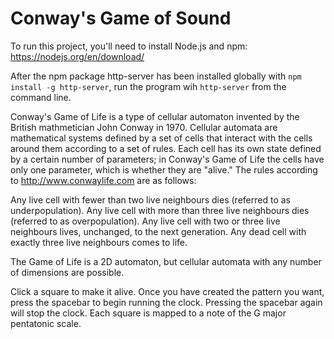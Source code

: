 # Conway's Game of Sound

To run this project, you'll need to install Node.js and npm: https://nodejs.org/en/download/

After the npm package http-server has been installed globally with `npm install -g http-server`, run the program wih `http-server` from the command line.

Conway's Game of Life is a type of cellular automaton invented by the British mathmetician John Conway in 1970. Cellular automata are mathematical systems defined by a set of cells that interact with the cells around them according to a set of rules. Each cell has its own state defined by a certain number of parameters; in Conway's Game of Life the cells have only one parameter, which is whether they are "alive." The rules according to http://www.conwaylife.com are as follows:

Any live cell with fewer than two live neighbours dies (referred to as underpopulation).
Any live cell with more than three live neighbours dies (referred to as overpopulation).
Any live cell with two or three live neighbours lives, unchanged, to the next generation.
Any dead cell with exactly three live neighbours comes to life.

The Game of Life is a 2D automaton, but cellular automata with any number of dimensions are possible.

Click a square to make it alive. Once you have created the pattern you want, press the spacebar to begin running the clock. Pressing the spacebar again will stop the clock. Each square is mapped to a note of the G major pentatonic scale.